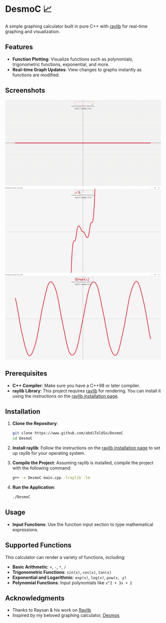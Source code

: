 # DesmoC 📈

A simple graphing calculator built in pure C++ with [raylib](https://www.raylib.com/) for real-time graphing and visualization.
## Features

- **Function Plotting**: Visualize functions such as polynomials, trigonometric functions, exponential, and more.
- **Real-time Graph Updates**: View changes to graphs instantly as functions are modified.

## Screenshots

<!-- Include screenshots if available -->
![Graphing Calculator Demo](assets/demo.gif)
![Graphing Calculator Screenshot 1](assets/demo1.png)
![Graphing Calculator Screenshot 2](assets/demo2.png)

## Prerequisites

- **C++ Compiler**: Make sure you have a C++98 or later compiler.
- **raylib Library**: This project requires [raylib](https://www.raylib.com/) for rendering. You can install it using the instructions on the [raylib installation page](https://github.com/raysan5/raylib#installation).

## Installation

1. **Clone the Repository**:
   ```bash
   git clone https://www.github.com/abdiToldSo/DesmoC
   cd DesmoC
   ```

2. **Install raylib**:
   Follow the instructions on the [raylib installation page](https://github.com/raysan5/raylib#installation) to set up raylib for your operating system.

3. **Compile the Project**:
   Assuming raylib is installed, compile the project with the following command:
   ```bash
   g++ -o DesmoC main.cpp -lraylib -lm
   ```

4. **Run the Application**:
   ```bash
   ./DesmoC
   ```

## Usage

- **Input Functions**: Use the function input section to type mathematical expressions.

## Supported Functions

This calculator can render a variety of functions, including:

- **Basic Arithmetic**: `+`, `-`, `*`, `/`
- **Trigonometric Functions**: `sin(x)`, `cos(x)`, `tan(x)`
- **Exponential and Logarithmic**: `exp(x)`, `log(x)`, `pow(x, y)`
- **Polynomial Functions**: Input polynomials like `x^2 + 3x + 2`

## Acknowledgments

- Thanks to Raysan & his work on [Raylib](https://www.raylib.com/)
- Inspired by my beloved graphing calculator, [Desmos](https://www.Desmos.com/)

